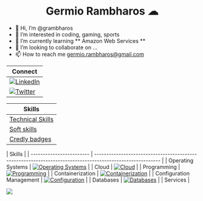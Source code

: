<h1 align="center">Germio Rambharos ☁</h1>

- 👋 Hi, I’m @grambharos
- 👀 I’m interested in coding, gaming, sports
- 🌱 I’m currently learning ** Amazon Web Services **
- 💞️ I’m looking to collaborate on ...
- 📫 How to reach me germio.rambharos@gmail.com

| Connect                                                                                    |
| ------------------------------------------------------------------------------------------ |
| [![LinkedIn](https://skillicons.dev/icons?i=linkedin)](https://bit.ly/grambharos-linkedin) |
| [![Twitter](https://skillicons.dev/icons?i=twitter)](https://twitter.com/grambharos)       |

| Skills                                            |
| ------------------------------------------------- |
| [Technical Skills](https://bit.ly/grambharos-ts)  |
| [Soft skills](https://bit.ly/grambharos-cs)       |
| [Credly badges](https://bit.ly/grambharos-credly) |

| Skills                   |
| ------------------------ | --------------------------------------------------------------------------------------------------------- |
| Operating Systems        | [![Operating Systems](https://skillicons.dev/icons?i=linux)](https://skillicons.dev)                      |
| Cloud                    | [![Cloud](https://skillicons.dev/icons?i=openstack,aws,gcp)](https://skillicons.dev)                      |
| Programming              | [![Programming](https://skillicons.dev/icons?i=bash,py,go,java,php,js,html,perl)](https://skillicons.dev) |
| Containerization         | [![Containerization](https://skillicons.dev/icons?i=docker,kubernetes)](https://skillicons.dev)           |
| Configuration Management | [![Configuration](https://skillicons.dev/icons?i=ansible)](https://skillicons.dev)                        |
| Databases                | [![Databases](https://skillicons.dev/icons?i=mysql,postgres)](https://skillicons.dev)                     |
| Services                 |

![](https://komarev.com/ghpvc/?username=grambharos&color=brightgreen)
